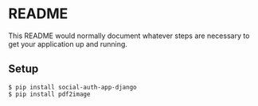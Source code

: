 # README #

This README would normally document whatever steps are necessary to get your application up and running.

## Setup

```shell
$ pip install social-auth-app-django
$ pip install pdf2image
```
